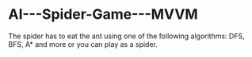 # AI---Spider-Game---MVVM
The spider has to eat the ant using one of the following algorithms: DFS, BFS, A* and more or you can play as a spider.
